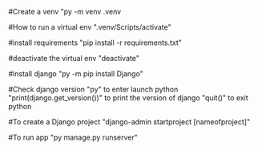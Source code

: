 #Create a venv 
"py -m venv .venv

#How to run a virtual env
".venv/Scripts/activate"

#install requirements
"pip install -r requirements.txt"

#deactivate the virtual env
"deactivate"

#install django
"py -m pip install Django"

#Check django version
"py" to enter launch python
"print(django.get_version())" to print the version of django
"quit()" to exit python

#To create a Django project
"django-admin startproject [nameofproject]"

#To run app
"py manage.py runserver"